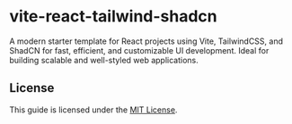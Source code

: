 # vite-react-tailwind-shadcn
A modern starter template for React projects using Vite, TailwindCSS, and ShadCN for fast, efficient, and customizable UI development. Ideal for building scalable and well-styled web applications.


## License

This guide is licensed under the [MIT License](./LICENSE).
